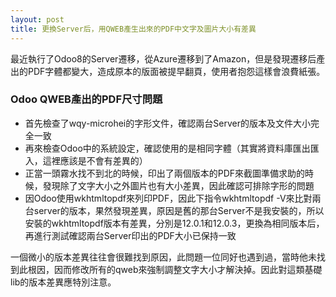 ```yaml
---
layout: post
title: 更換Server后，用QWEB產生出來的PDF中文字及圖片大小有差異
---
```


最近執行了Odoo8的Server遷移，從Azure遷移到了Amazon，但是發現遷移后產出的PDF字體都變大，造成原本的版面被提早翻頁，使用者抱怨這樣會浪費紙張。

### Odoo QWEB產出的PDF尺寸問題

* 首先檢查了wqy-microhei的字形文件，確認兩台Server的版本及文件大小完全一致
* 再來檢查Odoo中的系統設定，確認使用的是相同字體（其實將資料庫匯出匯入，這裡應該是不會有差異的）
* 正當一頭霧水找不到北的時候，印出了兩個版本的PDF來截圖準備求助的時候，發現除了文字大小之外圖片也有大小差異，因此確認可排除字形的問題
* 因Odoo使用wkhtmltopdf來列印PDF，因此下指令wkhtmltopdf -V來比對兩台server的版本，果然發現差異，原因是舊的那台Server不是我安裝的，所以安裝的wkhtmltopdf版本有差異，分別是12.0.1和12.0.3，更換為相同版本后，再進行測試確認兩台Server印出的PDF大小已保持一致

一個微小的版本差異往往會很難找到原因，此問題一位同好也遇到過，當時他未找到此根因，因而修改所有的qweb來強制調整文字大小才解決掉。因此對這類基礎lib的版本差異應特別注意。